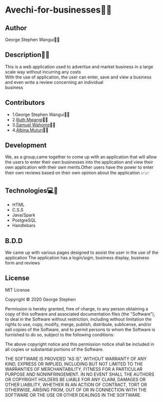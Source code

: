 # Avechi-for-businesses:rocket::rocket:
## Author
George Stephen Wangui:scientist:
## Description:notebook::notebook:
This is a web application used to advertise and market business in a large scale way without incurring any costs <br/>
With the use of application, the user can enter, save and view a business and even write a review concerning an individual <br/> business
## Contributors
* 1.George Stephen Wangui:man_judge:
* 2.[Ruth Mwangi](https://github.com/Ruth-Mwangi):woman_office_worker:
* 3.[Samuel Wahome](https://github.com/Samuel-dot-cloud):office_worker:
* 4.[Albina Muturi](https://github.com/NyawiraMuturi):woman_office_worker:
## Development
We, as a group,came together to come up with an application that will allow the users to enter their own businesses into the application and view their own application with their own merits.Other users have the power to enter their own reviews based on their own opinion about the application
:chart_with_upwards_trend::chart_with_upwards_trend:
## Technologies:computer::high_brightness:
* HTML
* C.S.S
* Java/Spark
* PostgreSQL
* Handlebars
## B.D.D
We came up with various pages designed to assist the user in the use of the application 
The application has a login/sigin, business display, business form and reviews
## License
MIT License

Copyright :copyright: 2020 George Stephen

Permission is hereby granted, free of charge, to any person obtaining a copy
of this software and associated documentation files (the "Software"), to deal
in the Software without restriction, including without limitation the rights
to use, copy, modify, merge, publish, distribute, sublicense, and/or sell
copies of the Software, and to permit persons to whom the Software is
furnished to do so, subject to the following conditions:

The above copyright notice and this permission notice shall be included in all
copies or substantial portions of the Software.

THE SOFTWARE IS PROVIDED "AS IS", WITHOUT WARRANTY OF ANY KIND, EXPRESS OR
IMPLIED, INCLUDING BUT NOT LIMITED TO THE WARRANTIES OF MERCHANTABILITY,
FITNESS FOR A PARTICULAR PURPOSE AND NONINFRINGEMENT. IN NO EVENT SHALL THE
AUTHORS OR COPYRIGHT HOLDERS BE LIABLE FOR ANY CLAIM, DAMAGES OR OTHER
LIABILITY, WHETHER IN AN ACTION OF CONTRACT, TORT OR OTHERWISE, ARISING FROM,
OUT OF OR IN CONNECTION WITH THE SOFTWARE OR THE USE OR OTHER DEALINGS IN THE
SOFTWARE.
